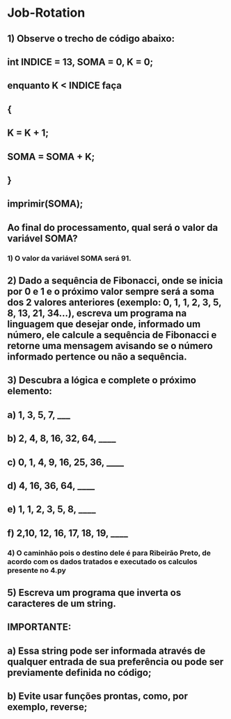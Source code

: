 # Job-Rotation

## 1) Observe o trecho de código abaixo:
## int INDICE = 13, SOMA = 0, K = 0;
## enquanto K < INDICE faça
## {
## K = K + 1;
## SOMA = SOMA + K;
## }
## imprimir(SOMA);
## Ao final do processamento, qual será o valor da variável SOMA?
### 1) O valor da variável SOMA será 91.

## 2) Dado a sequência de Fibonacci, onde se inicia por 0 e 1 e o próximo valor sempre será a soma dos 2 valores anteriores (exemplo: 0, 1, 1, 2, 3, 5, 8, 13, 21, 34...), escreva um programa na linguagem que desejar onde, informado um número, ele calcule a sequência de Fibonacci e retorne uma mensagem avisando se o número informado pertence ou não a sequência.

## 3) Descubra a lógica e complete o próximo elemento:

## a) 1, 3, 5, 7, ___

## b) 2, 4, 8, 16, 32, 64, ____

## c) 0, 1, 4, 9, 16, 25, 36, ____

## d) 4, 16, 36, 64, ____

## e) 1, 1, 2, 3, 5, 8, ____

## f) 2,10, 12, 16, 17, 18, 19, ____

### 4) O caminhão pois o destino dele é para Ribeirão Preto, de acordo com os dados tratados e executado os calculos presente no 4.py


## 5) Escreva um programa que inverta os caracteres de um string.

## IMPORTANTE:

## a) Essa string pode ser informada através de qualquer entrada de sua preferência ou pode ser previamente definida no código;

## b) Evite usar funções prontas, como, por exemplo, reverse;

 
